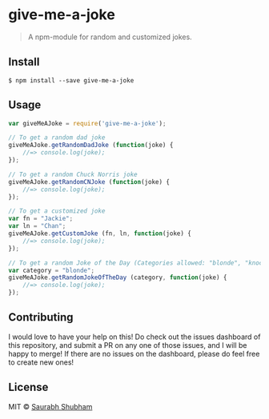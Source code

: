 # give-me-a-joke
> A npm-module for random and customized jokes.

## Install

```
$ npm install --save give-me-a-joke
```

## Usage

```js
var giveMeAJoke = require('give-me-a-joke');

// To get a random dad joke
giveMeAJoke.getRandomDadJoke (function(joke) {
    //=> console.log(joke);
});

// To get a random Chuck Norris joke
giveMeAJoke.getRandomCNJoke (function(joke) {
    //=> console.log(joke);
});

// To get a customized joke
var fn = "Jackie";
var ln = "Chan";
giveMeAJoke.getCustomJoke (fn, ln, function(joke) {
    //=> console.log(joke);
});

// To get a random Joke of the Day (Categories allowed: "blonde", "knock-knock", "animal", "jod")
var category = "blonde";
giveMeAJoke.getRandomJokeOfTheDay (category, function(joke) {
    //=> console.log(joke);
});
```

## Contributing

I would love to have your help on this! Do check out the issues dashboard of this repository,
and submit a PR on any one of those issues, and I will be happy to merge! If there are no issues
on the dashboard, please do feel free to create new ones!

## License

MIT © [Saurabh Shubham](https://saurabh3333.github.io/)
